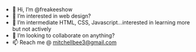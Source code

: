 - 👋 Hi, I’m @freakeeshow
- 👀 I’m interested in web design?
- 🌱 I’m intermediate HTML, CSS, Javascript...interested in learning more but not actively
- 💞️ I’m looking to collaborate on anything?
- 📫 Reach me @ mitchellbee3@gmail.com

<!---
freakeeshow/freakeeshow is a ✨ special ✨ repository because its `README.md` (this file) appears on your GitHub profile.
You can click the Preview link to take a look at your changes.
--->
